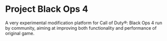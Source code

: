 

# Project Black Ops 4

A very experimental modification platform for Call of Duty®: Black Ops 4 run by community, aiming at improving both functionality and performance of original game.
